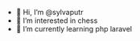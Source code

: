 - 👋 Hi, I’m @sylvaputr
- 👀 I’m interested in chess
- 🌱 I’m currently learning php laravel 

<!---
sylvaputr/sylvaputr is a ✨ special ✨ repository because its `README.md` (this file) appears on your GitHub profile.
You can click the Preview link to take a look at your changes.
--->
